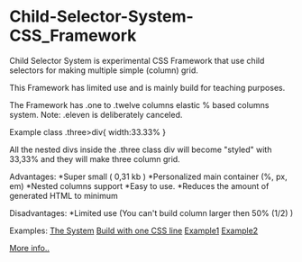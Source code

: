 # Child-Selector-System-CSS_Framework

Child Selector System is experimental CSS Framework that use child selectors for making multiple simple (column) grid.

This Framework has limited use and is mainly build for teaching purposes.

The Framework has .one to .twelve columns elastic % based columns system. Note: .eleven is deliberately canceled.

Example class .three>div{ width:33.33% }

All the nested divs inside the .three class div will become "styled" with 33,33% and they will make three column grid.

Advantages:
 *Super small ( 0,31 kb )
 *Personalized main container (%, px, em)
 *Nested columns support
 *Easy to use.
 *Reduces the amount of generated HTML to minimum

Disadvantages:
 *Limited use (You can't build column larger then 50% (1/2) )


Examples:
[The System](Child-Selector.html)
[Build with one CSS line](Child-Selector1.html)
[Example1](Child-Selector2.html)
[Example2](Child-Selector3.html)


[More info..](http://www.vcarrer.com/2011/03/child-selector-system-css-framework.html) 
